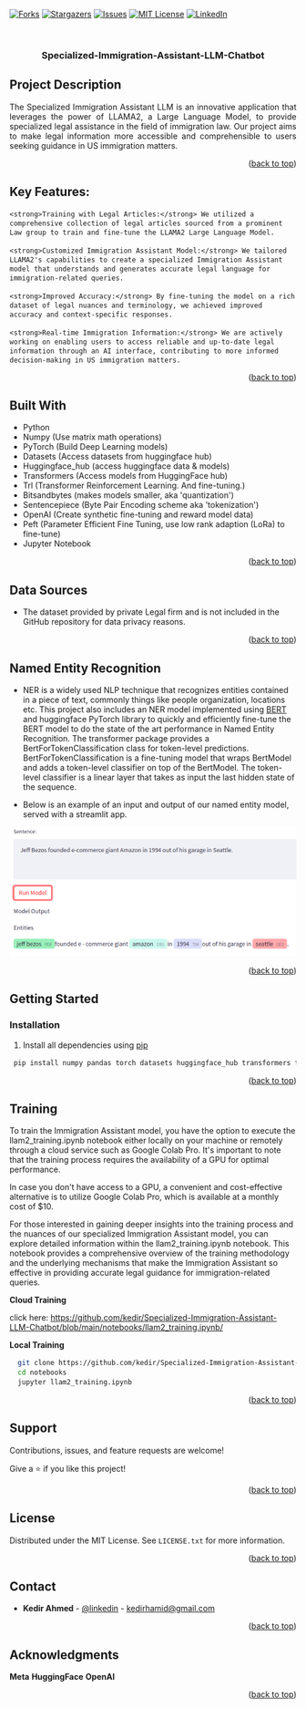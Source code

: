 <!-- Improved compatibility of back to top link: See: https://github.com/othneildrew/Best-README-Template/pull/73 -->
<a name="readme-top"></a>
<!--
*** Thanks for checking out the Best-README-Template. If you have a suggestion
*** that would make this better, please fork the repo and create a pull request
*** or simply open an issue with the tag "enhancement".
*** Don't forget to give the project a star!
*** Thanks again! Now go create something AMAZING! :D
--



<!-- PROJECT SHIELDS -->
<!--
*** I'm using markdown "reference style" links for readability.
*** Reference links are enclosed in brackets [ ] instead of parentheses ( ).
*** See the bottom of this document for the declaration of the reference variables
*** for contributors-url, forks-url, etc. This is an optional, concise syntax you may use.
*** https://www.markdownguide.org/basic-syntax/#reference-style-links
-->
[![Forks][forks-shield]][forks-url]
[![Stargazers][stars-shield]][stars-url]
[![Issues][issues-shield]][issues-url]
[![MIT License][license-shield]][license-url]
[![LinkedIn][linkedin-shield]][linkedin-url]



<!-- PROJECT LOGO -->
<br />
<div align="center">

  <h3 align="center"> Specialized-Immigration-Assistant-LLM-Chatbot

</h3>

</div>



<!--PROJECT Describtion-->
## Project Description

<p align="justify">
The Specialized Immigration Assistant LLM is an innovative application that leverages the power of LLAMA2, a Large Language Model, to provide specialized legal assistance in the field of immigration law. Our project aims to make legal information more accessible and comprehensible to users seeking guidance in US immigration matters.
</p>

<p align="right">(<a href="#readme-top">back to top</a>)</p>

<!--PROJECT Objective-->
## Key Features:

<p align="justify">

    <strong>Training with Legal Articles:</strong> We utilized a comprehensive collection of legal articles sourced from a prominent Law group to train and fine-tune the LLAMA2 Large Language Model.

    <strong>Customized Immigration Assistant Model:</strong> We tailored LLAMA2's capabilities to create a specialized Immigration Assistant model that understands and generates accurate legal language for immigration-related queries.

    <strong>Improved Accuracy:</strong> By fine-tuning the model on a rich dataset of legal nuances and terminology, we achieved improved accuracy and context-specific responses.

    <strong>Real-time Immigration Information:</strong> We are actively working on enabling users to access reliable and up-to-date legal information through an AI interface, contributing to more informed decision-making in US immigration matters.

</p>

<p align="right">(<a href="#readme-top">back to top</a>)</p>

<!--Built With-->
## Built With
* Python
* Numpy (Use matrix math operations)
* PyTorch (Build Deep Learning models)
* Datasets (Access datasets from huggingface hub)
* Huggingface_hub (access huggingface data & models)
* Transformers (Access models from HuggingFace hub)
* Trl (Transformer Reinforcement Learning. And fine-tuning.)
* Bitsandbytes (makes models smaller, aka 'quantization')
* Sentencepiece (Byte Pair Encoding scheme aka 'tokenization')
* OpenAI (Create synthetic fine-tuning and reward model data)
* Peft (Parameter Efficient Fine Tuning, use low rank adaption (LoRa) to fine-tune)
* Jupyter Notebook

<p align="right">(<a href="#readme-top">back to top</a>)</p>

<!--Data Source-->
## Data Sources

<p align="justify">

* The dataset provided by private Legal firm and is not included in the GitHub repository for data privacy reasons.

</p>

<p align="right">(<a href="#readme-top">back to top</a>)</p>



<!--Named Entity Recognation-->
## Named Entity Recognition

<p align="justify">

* NER is a widely used NLP technique that recognizes entities contained in a piece of text, commonly things like people organization, locations etc. This project also includes an NER model implemented using [BERT](https://arxiv.org/abs/1810.04805) and huggingface PyTorch library to quickly and efficiently fine-tune the BERT model to do the state of the art performance in Named Entity Recognition. The transformer package provides a BertForTokenClassification class for token-level predictions. BertForTokenClassification is a fine-tuning model that wraps BertModel and adds a token-level classifier on top of the BertModel. The token-level classifier is a linear layer that takes as input the last hidden state of the sequence. 

* Below is an example of an input and output of our named entity model, served with a streamlit app.

![alt text](https://github.com/kedir/GLG--Topic-Modeling-and-Document-Clustering/blob/main/doc/ner_example.png)

</p>

<p align="right">(<a href="#readme-top">back to top</a>)</p>

<!-- GETTING STARTED -->
## Getting Started

### Installation
1. Install all dependencies using [pip](https://pip.pypa.io/en/stable/installation/)

  ```sh
   pip install numpy pandas torch datasets huggingface_hub transformers trl bitsandbytes sentencepiece openai peft evaluate rouge_score
   ```

<p align="right">(<a href="#readme-top">back to top</a>)</p>



<!-- USAGE EXAMPLES -->
## Training
<p align="justify">

To train the Immigration Assistant model, you have the option to execute the llam2_training.ipynb notebook either locally on your machine or remotely through a cloud service such as Google Colab Pro. It's important to note that the training process requires the availability of a GPU for optimal performance.

In case you don't have access to a GPU, a convenient and cost-effective alternative is to utilize Google Colab Pro, which is available at a monthly cost of $10.

For those interested in gaining deeper insights into the training process and the nuances of our specialized Immigration Assistant model, you can explore detailed information within the llam2_training.ipynb notebook. This notebook provides a comprehensive overview of the training methodology and the underlying mechanisms that make the Immigration Assistant so effective in providing accurate legal guidance for immigration-related queries.
</p>
<strong>Cloud Training</strong>

click here: https://github.com/kedir/Specialized-Immigration-Assistant-LLM-Chatbot/blob/main/notebooks/llam2_training.ipynb/ 

<strong>Local Training</strong>

  ```sh
    git clone https://github.com/kedir/Specialized-Immigration-Assistant-LLM-Chatbot.git
    cd notebooks
    jupyter llam2_training.ipynb
   ```
<p align="right">(<a href="#readme-top">back to top</a>)</p>


<!-- Support -->
## Support

Contributions, issues, and feature requests are welcome!

Give a ⭐️ if you like this project!

<p align="right">(<a href="#readme-top">back to top</a>)</p>

<!-- LICENSE -->
## License

Distributed under the MIT License. See `LICENSE.txt` for more information.

<p align="right">(<a href="#readme-top">back to top</a>)</p>



<!-- CONTACT -->
## Contact

* <strong>Kedir Ahmed</strong> - [@linkedin](https://www.linkedin.com/in/kedir-ahmed/) - [kedirhamid@gmail.com](kedirhamid@gmail.com)

<p align="right">(<a href="#readme-top">back to top</a>)</p>

<!-- References -->
## Acknowledgments
<strong>Meta</strong>
<strong>HuggingFace</strong>
<strong>OpenAI</strong>

<p align="right">(<a href="#readme-top">back to top</a>)</p>


<!-- MARKDOWN LINKS & IMAGES -->
<!-- https://www.markdownguide.org/basic-syntax/#reference-style-links -->
[forks-shield]: https://img.shields.io/github/forks/kedir/Specialized-Immigration-Assistant-LLM-Chatbot.svg?style=for-the-badge
[forks-url]: https://github.com/kedir/Specialized-Immigration-Assistant-LLM-Chatbot/network/members
[stars-shield]: https://img.shields.io/github/stars/kedir/Specialized-Immigration-Assistant-LLM-Chatbot.svg?style=for-the-badge
[stars-url]: https://github.com/kedir/Specialized-Immigration-Assistant-LLM-Chatbot
[issues-shield]: https://img.shields.io/github/issues/kedir/Specialized-Immigration-Assistant-LLM-Chatbot.svg?style=for-the-badge
[issues-url]: https://github.com/kedir/Specialized-Immigration-Assistant-LLM-Chatbot/issues
[license-shield]: https://img.shields.io/github/license/kedir/Specialized-Immigration-Assistant-LLM-Chatbot.svg?style=for-the-badge
[license-url]: https://github.com/kedir/Specialized-Immigration-Assistant-LLM-Chatbot/blob/main/LICENSE.txt
[linkedin-shield]: https://img.shields.io/badge/-LinkedIn-black.svg?style=for-the-badge&logo=linkedin&colorB=555
[linkedin-url]: https://linkedin.com/in/kedirahmed
